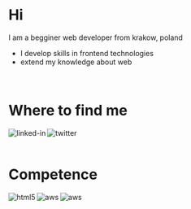 # Hi
I am a begginer web developer from krakow, poland

- I develop skills in frontend technologies
- extend my knowledge about web

<br>

# Where to find me

[<img align="left" alt="linked-in" src="https://img.shields.io/badge/linkedin-%230077B5.svg?&style=for-the-badge&logo=linkedin&logoColor=white" />](https://www.linkedin.com/in/lukasz-scislowski)

[<img align="left" alt="twitter" src="https://img.shields.io/badge/twitter-%231DA1F2.svg?&style=for-the-badge&logo=twitter&logoColor=white" />](https://twitter.com/lukasscislowski)

<br>
<br>

# Competence

<img align="left" alt="html5" src="https://img.shields.io/badge/-HTML5-orange?logo=html5&logoColor=white&style=for-the-badge" />

<img align="left" alt="aws" src="https://img.shields.io/badge/-CSS3-blue?logo=css3&logoColor=white&style=for-the-badge" />

<img align="left" alt="aws" src="https://img.shields.io/badge/-JS-yellow?logo=javascript&logoColor=white&style=for-the-badge" />

<br>
<br>
